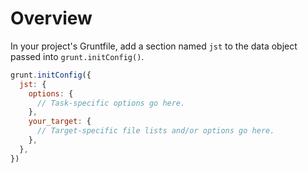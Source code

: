 # Overview

In your project's Gruntfile, add a section named `jst` to the data object passed into `grunt.initConfig()`.

```js
grunt.initConfig({
  jst: {
    options: {
      // Task-specific options go here.
    },
    your_target: {
      // Target-specific file lists and/or options go here.
    },
  },
})
```